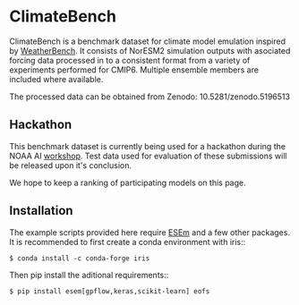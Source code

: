 # ClimateBench

ClimateBench is a benchmark dataset for climate model emulation inspired by [WeatherBench](https://github.com/pangeo-data/WeatherBench). It consists of NorESM2 simulation outputs with asociated forcing data processed in to a consistent format from a variety of experiments performed for CMIP6. Multiple ensemble members are included where available. 

The processed data can be obtained from Zenodo: 10.5281/zenodo.5196513

## Hackathon

This benchmark dataset is currently being used for a hackathon during the NOAA AI [workshop](https://2021noaaaiworkshop.sched.com). Test data used for evaluation of these submissions will be released upon it's conclusion.

We hope to keep a ranking of participating models on this page.

## Installation
The example scripts provided here require [ESEm](https://github.com/duncanwp/ESEm) and a few other packages. It is recommended to first create a conda environment with iris:: 

    $ conda install -c conda-forge iris

Then pip install the aditional requirements::

    $ pip install esem[gpflow,keras,scikit-learn] eofs

